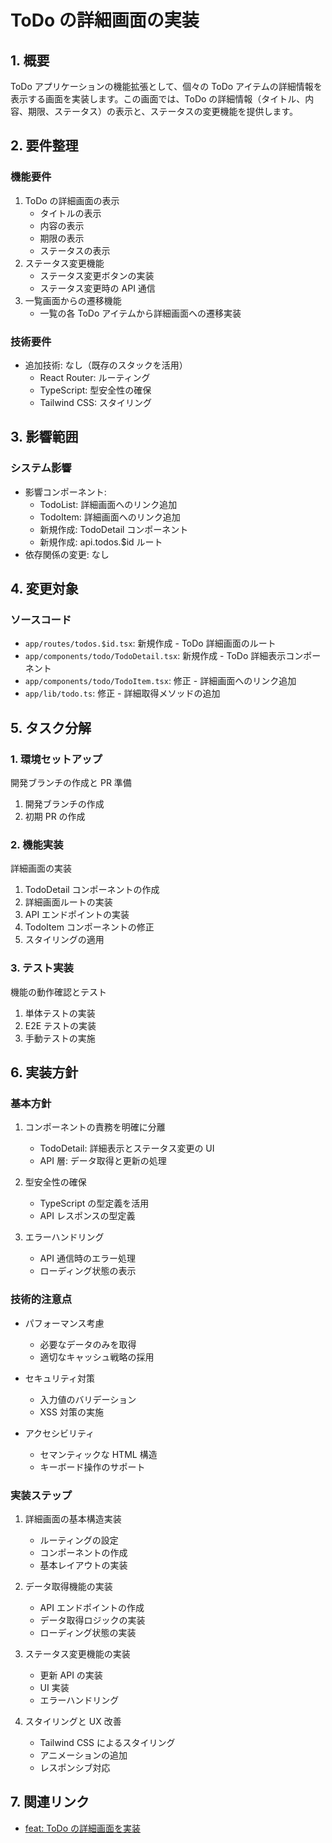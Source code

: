 # ToDo の詳細画面の実装

## 1. 概要

ToDo アプリケーションの機能拡張として、個々の ToDo アイテムの詳細情報を表示する画面を実装します。この画面では、ToDo の詳細情報（タイトル、内容、期限、ステータス）の表示と、ステータスの変更機能を提供します。

## 2. 要件整理

### 機能要件

1. ToDo の詳細画面の表示
   - タイトルの表示
   - 内容の表示
   - 期限の表示
   - ステータスの表示
2. ステータス変更機能
   - ステータス変更ボタンの実装
   - ステータス変更時の API 通信
3. 一覧画面からの遷移機能
   - 一覧の各 ToDo アイテムから詳細画面への遷移実装

### 技術要件

- 追加技術: なし（既存のスタックを活用）
  - React Router: ルーティング
  - TypeScript: 型安全性の確保
  - Tailwind CSS: スタイリング

## 3. 影響範囲

### システム影響

- 影響コンポーネント:
  - TodoList: 詳細画面へのリンク追加
  - TodoItem: 詳細画面へのリンク追加
  - 新規作成: TodoDetail コンポーネント
  - 新規作成: api.todos.$id ルート
- 依存関係の変更: なし

## 4. 変更対象

### ソースコード

- `app/routes/todos.$id.tsx`: 新規作成 - ToDo 詳細画面のルート
- `app/components/todo/TodoDetail.tsx`: 新規作成 - ToDo 詳細表示コンポーネント
- `app/components/todo/TodoItem.tsx`: 修正 - 詳細画面へのリンク追加
- `app/lib/todo.ts`: 修正 - 詳細取得メソッドの追加

## 5. タスク分解

### 1. 環境セットアップ

開発ブランチの作成と PR 準備

1. 開発ブランチの作成
2. 初期 PR の作成

### 2. 機能実装

詳細画面の実装

1. TodoDetail コンポーネントの作成
2. 詳細画面ルートの実装
3. API エンドポイントの実装
4. TodoItem コンポーネントの修正
5. スタイリングの適用

### 3. テスト実装

機能の動作確認とテスト

1. 単体テストの実装
2. E2E テストの実装
3. 手動テストの実施

## 6. 実装方針

### 基本方針

1. コンポーネントの責務を明確に分離

   - TodoDetail: 詳細表示とステータス変更の UI
   - API 層: データ取得と更新の処理

2. 型安全性の確保

   - TypeScript の型定義を活用
   - API レスポンスの型定義

3. エラーハンドリング
   - API 通信時のエラー処理
   - ローディング状態の表示

### 技術的注意点

- パフォーマンス考慮

  - 必要なデータのみを取得
  - 適切なキャッシュ戦略の採用

- セキュリティ対策

  - 入力値のバリデーション
  - XSS 対策の実施

- アクセシビリティ
  - セマンティックな HTML 構造
  - キーボード操作のサポート

### 実装ステップ

1. 詳細画面の基本構造実装

   - ルーティングの設定
   - コンポーネントの作成
   - 基本レイアウトの実装

2. データ取得機能の実装

   - API エンドポイントの作成
   - データ取得ロジックの実装
   - ローディング状態の実装

3. ステータス変更機能の実装

   - 更新 API の実装
   - UI 実装
   - エラーハンドリング

4. スタイリングと UX 改善
   - Tailwind CSS によるスタイリング
   - アニメーションの追加
   - レスポンシブ対応

## 7. 関連リンク

- [feat: ToDo の詳細画面を実装](https://github.com/kajiken/cline-playground/pull/16)
